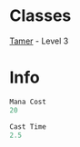 <!-- TITLE: Endure Cold -->
<!-- SUBTITLE: Spell description here -->

# Classes
[Tamer](tamer) - Level 3

# Info
```perl 
Mana Cost 
20

Cast Time
2.5
```
